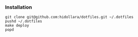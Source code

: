### Installation
```
git clone git@github.com:hidollara/dotfiles.git ~/.dotfiles
pushd ~/.dotfiles
make deploy
popd
```

